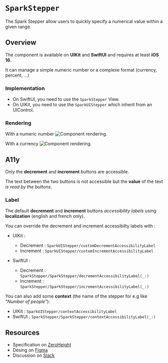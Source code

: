 # ``SparkStepper``

The Spark Stepper allow users to quickly specify a numerical value within a given range.

## Overview

The component is available on **UIKit** and **SwiftUI** and requires at least **iOS 16**.

It can manage a simple numeric number or a complexe format (currency, percent, ...)

### Implementation

- On SwiftUI, you need to use the ``SparkStepper`` View.
- On UIKit, you need to use the ``SparkUIStepper`` which inherit from an UIControl.

### Rendering

With a numeric number
![Component rendering.](component.png)

With a currency 
![Component rendering.](component_with_format.png)

## A11y

Only the **decrement** and **increment** buttons are accessible. 

The text between the two buttons is not accessible but the **value** of the text *is read by the buttons*.

### Label

The default **decrement** and **increment** buttons *accessibility labels* using **localization** (english and french only). 

You can override the decrement and increment accessibilty labels with : 
- UIKit :
    - Decrement : ``SparkUIStepper/customDecrementAccessibilityLabel``
    - Increment : ``SparkUIStepper/customIncrementAccessibilityLabel``

- SwiftUI :
    - Decrement : ``SparkStepper/SparkStepper/decrementAccessibilityLabel(_:)``
    - Increment : ``SparkStepper/SparkStepper/incrementAccessibilityLabel(_:)`` 


You can also add some **context** (the name of the stepper for e.g like *"Number of people"*):
- UIKit : ``SparkUIStepper/contextAccessibilityLabel``
- SwiftUI : ``SparkStepper/SparkStepper/contextAccessibilityLabel(_:)`` 

## Resources

- Specification on [ZeroHeight](https://zeroheight.com/1186e1705/p/95f37c-stepper)
- Desing on [Figma](https://www.figma.com/design/0QchRdipAVuvVoDfTjLrgQ/Spark-Component-Specs?node-id=51908-6090)
- Discussion on [Slack](https://adevinta.slack.com/archives/C07GGG6TUGP)
